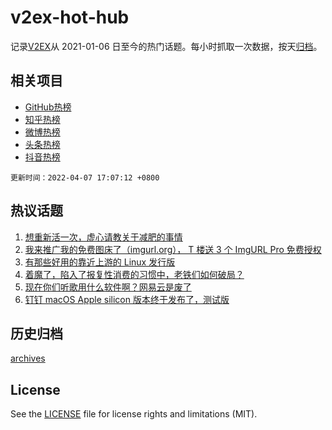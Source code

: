 # v2ex-hot-hub

 记录[V2EX](https://www.v2ex.com/)从 2021-01-06 日至今的热门话题。每小时抓取一次数据，按天[归档](archives)。
 
 ## 相关项目

- [GitHub热榜](https://github.com/snaildev/github-hot-hub)
- [知乎热榜](https://github.com/snaildev/zhihu-hot-hub)
- [微博热榜](https://github.com/snaildev/weibo-hot-hub)
- [头条热榜](https://github.com/snaildev/toutiao-hot-hub)
- [抖音热榜](https://github.com/snaildev/douyin-hot-hub)


 `更新时间：2022-04-07 17:07:12 +0800`

## 热议话题

1. [想重新活一次，虚心请教关于减肥的事情](https://www.v2ex.com/t/845293)
1. [我来推广我的免费图床了（imgurl.org）， T 楼送 3 个 ImgURL Pro 免费授权](https://www.v2ex.com/t/845469)
1. [有那些好用的靠近上游的 Linux 发行版](https://www.v2ex.com/t/845331)
1. [着魔了，陷入了报复性消费的习惯中，老铁们如何破局？](https://www.v2ex.com/t/845437)
1. [现在你们听歌用什么软件啊？网易云是废了](https://www.v2ex.com/t/845298)
1. [钉钉 macOS Apple silicon 版本终于发布了，测试版](https://www.v2ex.com/t/845297)

## 历史归档

[archives](archives)

## License

See the [LICENSE](LICENSE) file for license rights and limitations (MIT).
